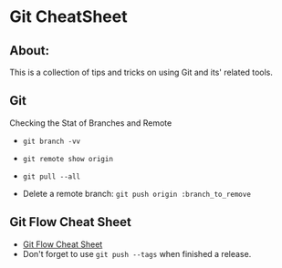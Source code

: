 # Git CheatSheet

## About:
This is a collection of tips and tricks on using Git and its' related tools.


Git
----
Checking the Stat of Branches and Remote

* ```git branch -vv```
* ```git remote show origin```

* ```git pull --all```
* Delete a remote branch: ```git push origin :branch_to_remove```

Git Flow Cheat Sheet
-----
* [Git Flow Cheat Sheet](http://danielkummer.github.io/git-flow-cheatsheet/)
* Don't forget to use ```git push --tags``` when finished a release.